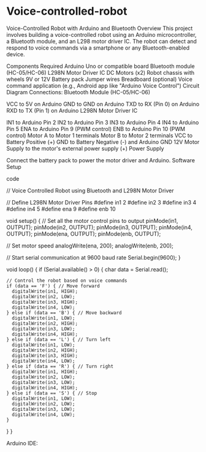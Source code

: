 # Voice-controlled-robot
Voice-Controlled Robot with Arduino and Bluetooth
Overview
This project involves building a voice-controlled robot using an Arduino microcontroller, a Bluetooth module, and an L298 motor driver IC. The robot can detect and respond to voice commands via a smartphone or any Bluetooth-enabled device.

Components Required
Arduino Uno or compatible board
Bluetooth module (HC-05/HC-06)
L298N Motor Driver IC
DC Motors (x2)
Robot chassis with wheels
9V or 12V Battery pack
Jumper wires
Breadboard (optional)
Voice command application (e.g., Android app like "Arduino Voice Control")
Circuit Diagram
Connections:
Bluetooth Module (HC-05/HC-06)

VCC to 5V on Arduino
GND to GND on Arduino
TXD to RX (Pin 0) on Arduino
RXD to TX (Pin 1) on Arduino
L298N Motor Driver IC

IN1 to Arduino Pin 2
IN2 to Arduino Pin 3
IN3 to Arduino Pin 4
IN4 to Arduino Pin 5
ENA to Arduino Pin 9 (PWM control)
ENB to Arduino Pin 10 (PWM control)
Motor A to Motor 1 terminals
Motor B to Motor 2 terminals
VCC to Battery Positive (+)
GND to Battery Negative (-) and Arduino GND
12V Motor Supply to the motor's external power supply (+)
Power Supply

Connect the battery pack to power the motor driver and Arduino.
Software Setup





code

// Voice Controlled Robot using Bluetooth and L298N Motor Driver

// Define L298N Motor Driver Pins
#define in1 2
#define in2 3
#define in3 4
#define in4 5
#define ena 9
#define enb 10

void setup() {
  // Set all the motor control pins to output
  pinMode(in1, OUTPUT);
  pinMode(in2, OUTPUT);
  pinMode(in3, OUTPUT);
  pinMode(in4, OUTPUT);
  pinMode(ena, OUTPUT);
  pinMode(enb, OUTPUT);

  // Set motor speed
  analogWrite(ena, 200);
  analogWrite(enb, 200);

  // Start serial communication at 9600 baud rate
  Serial.begin(9600);
}

void loop() {
  if (Serial.available() > 0) {
    char data = Serial.read();

    // Control the robot based on voice commands
    if (data == 'F') { // Move forward
      digitalWrite(in1, HIGH);
      digitalWrite(in2, LOW);
      digitalWrite(in3, HIGH);
      digitalWrite(in4, LOW);
    } else if (data == 'B') { // Move backward
      digitalWrite(in1, LOW);
      digitalWrite(in2, HIGH);
      digitalWrite(in3, LOW);
      digitalWrite(in4, HIGH);
    } else if (data == 'L') { // Turn left
      digitalWrite(in1, LOW);
      digitalWrite(in2, HIGH);
      digitalWrite(in3, HIGH);
      digitalWrite(in4, LOW);
    } else if (data == 'R') { // Turn right
      digitalWrite(in1, HIGH);
      digitalWrite(in2, LOW);
      digitalWrite(in3, LOW);
      digitalWrite(in4, HIGH);
    } else if (data == 'S') { // Stop
      digitalWrite(in1, LOW);
      digitalWrite(in2, LOW);
      digitalWrite(in3, LOW);
      digitalWrite(in4, LOW);
    }
  }
}

Arduino IDE:
 
